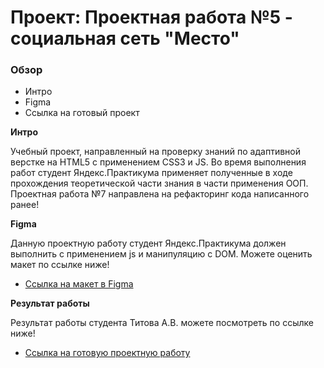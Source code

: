 # Проект: Проектная работа №5 - социальная сеть "Место"

### Обзор
* Интро
* Figma
* Ссылка на готовый проект

**Интро**

Учебный проект, направленный на проверку знаний по адаптивной верстке на HTML5 с применением CSS3 и JS. Во время выполнения работ студент Яндекс.Практикума применяет полученные в ходе прохождения теоретической части знания в части применения ООП. 
Проектная работа №7 направлена на рефакторинг кода написанного ранее! 

**Figma**

Данную проектную работу студент Яндекс.Практикума должен выполнить с применением js и манипуляцию с DOM. Можете оценить макет по ссылке ниже!

* [Ссылка на макет в Figma](https://www.figma.com/file/kRVLKwYG3d1HGLvh7JFWRT/JavaScript.-Sprint-6?node-id=0%3A1)

**Результат работы**

Результат работы студента Титова А.В. можете посмотреть по ссылке ниже! 

* [Ссылка на готовую проектную работу](https://titovandrei.github.io/mesto/)